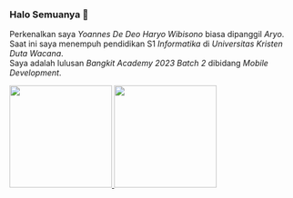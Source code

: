 ### Halo Semuanya 👋
Perkenalkan saya *Yoannes De Deo Haryo Wibisono* biasa dipanggil *Aryo*.\
Saat ini saya menempuh pendidikan S1 *Informatika* di *Universitas Kristen Duta Wacana*.\
Saya adalah lulusan *Bangkit Academy 2023 Batch 2* dibidang *Mobile Development*.

<!--
**Dedeo3/Dedeo3** is a ✨ _special_ ✨ repository because its `README.md` (this file) appears on your GitHub profile.

Here are some ideas to get you started:

- 🔭 I’m currently working on ...
- 🌱 I’m currently learning ...
- 👯 I’m looking to collaborate on ...
- 🤔 I’m looking for help with ...
- 💬 Ask me about ...
- 📫 How to reach me: ...
- 😄 Pronouns: ...
- ⚡ Fun fact: ...
-->

<p align="left">
<a href="https://github.com/Dedeo3">
  <img height="180em" src="https://github-readme-stats-eight-theta.vercel.app/api?username=Dedeo3&show_icons=true&theme=algolia&include_all_commits=true&count_private=true"/>
  <img height="180em" src="https://github-readme-stats-eight-theta.vercel.app/api/top-langs/?username=Dedeo3&layout=compact&langs_count=8&theme=algolia"/>
</a>
</p>

